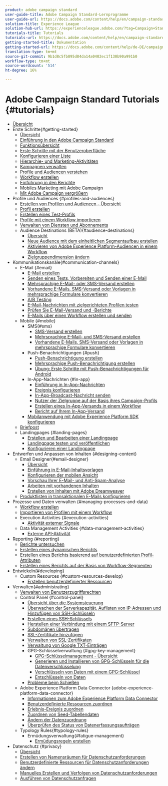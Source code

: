 ```yaml
---
product: adobe campaign standard
user-guide-title: Adobe Campaign Standard-Lernprogramme
user-guide-url: https://docs.adobe.com/content/help/en/campaign-standard-learn/tutorials/overview.html
solution-title: Experience League
solution-hub-url: https://experienceleague.adobe.com/?tag=Campaign+Standard#recommended/solutions/campaign
tutorials-title: Tutorials
tutorials-url: https://docs.adobe.com/content/help/en/campaign-standard-learn/tutorials/overview.html
getting-started-title: Dokumentation
getting-started-url: https://docs.adobe.com/content/help/de-DE/campaign-standard/using/campaign-standard-home.html
translation-type: tm+mt
source-git-commit: 9b1d8c5fb895d84da14a0402ec1f130b90a991b0
workflow-type: tm+mt
source-wordcount: '514'
ht-degree: 16%

---
```



# Adobe Campaign Standard Tutorials {#tutorials}

+ [Übersicht](/help/overview.md)
+ Erste Schritte{#getting-started}
   + [Übersicht](/help/getting-started/getting-started-overview.md)
   + [Einführung in den Adobe Campaign Standard](/help/getting-started/adobe-campaign-standard-introduction.md)
   + [Funktionsübersicht](/help/getting-started/functional-overview.md)
   + [Erste Schritte mit der Benutzeroberfläche](/help/getting-started/getting-started-with-the-ui.md)
   + [Konfigurieren einer Liste](/help/getting-started/configure-a-list.md)
   + [Hierarchie- und Marketing-Aktivitäten](/help/getting-started/explore-hierarchy-and-marketing-activities.md)
   + [Kampagnen verwalten](/help/getting-started/managing-campaigns.md)
   + [Profile und Audiencen verstehen](/help/getting-started/understanding-profiles-and-audiences.md)
   + [Workflow erstellen](/help/managing-processes-and-data/create-workflow.md)
   + [Einführung in den Berichte](/help/getting-started/reporting-with-adobe-campaign-introduction.md)
   + [Mobiles Marketing mit Adobe Campaign](/help/getting-started/mobile-marketing-with-adobe-campaign.md)
   + [Mit Adobe Campaign vergrößern](/help/getting-started/growing-with-adobe-campaign.md)
+ Profile und Audiences {#profiles-and-audiences}
   + [Erstellen von Profilen und Audiencen - Übersicht](/help/profiles-and-audiences/creating-profiles-and-audiences.md)
   + [Profil erstellen](/help/profiles-and-audiences/creating-a-profile.md)
   + [Erstellen eines Test-Profils](/help/profiles-and-audiences/test-profiles.md)
   + [Profile mit einem Workflow importieren](/help/managing-processes-and-data/importing-profiles.md)
   + [Verwalten von Diensten und Abonnements](/help/managing-processes-and-data/services-and-subscriptions.md)
   + Audience Destinations (BETA){#audience-destinations}
      + [Übersicht](/help/profiles-and-audiences/audience-destinations/audience-destinations-overview.md)
      + [Neue Audience mit dem einheitlichen Segmentaufbau erstellen](/help/profiles-and-audiences/audience-destinations/creating-audiences-using-segment-builder.md)
      + [Aktivieren von Adobe Experience Platform-Audiencen in einem Workflow](/help/profiles-and-audiences/audience-destinations/activating-aep-audiences.md)
      + [Zielgruppendimension ändern](/help/profiles-and-audiences/audience-destinations/changing-targeting-dimension.md)
+ Kommunikationskanäle{#communication-channels}
   + E-Mail {#email}
      + [E-Mail erstellen](/help/communication-channels/email/create-email-from-homepage.md)
      + [Senden eines Tests, Vorbereiten und Senden einer E-Mail](/help/communication-channels/email/sending-test-preparing-sending-email.md)
      + [Mehrsprachige E-Mail- oder SMS-Versand erstellen](/help/communication-channels/create-multilingual-deliveries.md)
      + [Vorhandene E-Mails, SMS-Versand oder Vorlagen in mehrsprachige Formulare konvertieren](/help/communication-channels/covert-into-multilingual-deliveries.md)
      + [A/B Testing](/help/communication-channels/email/a-b-testing.md)
      + [E-Mail-Nachrichten mit zielgerichteten Profilen testen](/help/communication-channels/email/profile-substitution.md)
      + [Prüfen Sie E-Mail-Versand und -Berichte](/help/communication-channels/email/reviewing-personalized-email-delivery-and-reports.md)
      + [E-Mails über einen Workflow erstellen und senden](/help/communication-channels/email/create-and-send-emails-via-workflow.md)
   + Mobile {#mobile}
      + SMS{#sms}
         + [SMS-Versand erstellen](/help/communication-channels/mobile/sms/sms-delivery.md)
         + [Mehrsprachige E-Mail- und SMS-Versand erstellen](/help/communication-channels/create-multilingual-deliveries.md)
         + [Vorhandene E-Mails, SMS-Versand oder Vorlagen in mehrsprachige Formulare konvertieren](/help/communication-channels/covert-into-multilingual-deliveries.md)
      + Push-Benachrichtigungen {#push}
         + [Push-Benachrichtigung erstellen](/help/communication-channels/mobile/push-notifications/creating-a-push-notification.md)
         + [Mehrsprachige Push-Benachrichtigung erstellen](/help/communication-channels/mobile/push-notifications/creating-multilingual-push-notifications.md)
         + [Übung: Erste Schritte mit Push-Benachrichtigungen für Android](https://docs.adobe.com/content/help/en/campaign-standard-learn/getting-started-with-push-notifications-android/introduction.html)
      + In-App-Nachrichten {#in-app}
         + [Einführung in In-App-Nachrichten](/help/communication-channels/mobile/in-app/in-app-message-overview.md)
         + [Ereignis konfigurieren](/help/communication-channels/mobile/in-app/configure-events.md)
         + [In-App-Broadcast-Nachricht senden](/help/communication-channels/mobile/in-app/broadcast-in-app-message.md)
         + [Nutzer der Zielgruppe auf der Basis ihres Campaign-Profils](/help/communication-channels/mobile/in-app/target-users-based-on-campaign-profile.md)
         + [Erstellen eines In-App-Versands in einem Workflow](/help/communication-channels/mobile/in-app/in-app-activity.md)
         + [Bericht auf Ihrem In-App-Versand](/help/communication-channels/mobile/in-app/in-app-reporting.md)
      + [Mobilanwendung mit Adobe Experience Platform SDK konfigurieren](/help/communication-channels/mobile/configure-mobile-apps-using-aep-sdk.md)
   + [Briefpost](/help/communication-channels/direct-mail/directmail.md)
   + Landingpages {#landing-pages}
      + [Erstellen und Bearbeiten einer Landingpage](/help/communication-channels/landing-pages/landing-page-create-and-edit.md)
      + [Landingpage testen und veröffentlichen](/help/communication-channels/landing-pages/landing-page-test-and-publish.md)
      + [Konfigurieren einer Landingpage](/help/communication-channels/landing-pages/landing-page-configure-templates.md)
+ Entwerfen und Anpassen von Inhalten {#designing-content}
   + Email Designer{#email-designer}
      + [Übersicht](/help/designing-content/email-designer/email-designer-overview.md)
      + [Einführung in E-Mail-Inhaltsvorlagen](/help/designing-content/email-designer/email-content-templates.md)
      + [Konfigurieren der mobilen Ansicht](/help/designing-content/email-designer/configure-the-mobile-view.md)
      + [Vorschau Ihrer E-Mail- und Anti-Spam-Analyse](/help/designing-content/email-designer/preview-your-email.md)
      + [Arbeiten mit vorhandenen Inhalten](/help/designing-content/email-designer/working-with-existing-content.md)
      + [Erstellen von Inhalten mit Adobe Dreamweaver](/help/designing-content/email-designer/dreamweaver-integration.md)
   + [Produktlisten in transaktionalen E-Mails konfigurieren](/help/designing-content/product-listings-in-transactional-email.md)
+ Prozesse und Daten verwalten {#managing-processes-and-data}
   + [Workflow erstellen](/help/managing-processes-and-data/create-workflow.md)
   + [Importieren von Profilen mit einem Workflow](/help/managing-processes-and-data/importing-profiles.md)
   + Execution Activities {#execution-activities}
      + [Aktivität externer Signale](/help/managing-processes-and-data/execution-activities/external-signal-activity.md)
   + Data Management Activities {#data-management-activities}
      + [Externe API-Aktivität](/help/managing-processes-and-data/data-management-activities/external-api-activity.md)
+ Reporting {#reporting}
   + [Berichte untersuchen](/help/getting-started/exploring-reports.md)
   + [Erstellen eines dynamischen Berichts](/help/reporting/creating-a-dynamic-report.md)
   + [Erstellen eines Berichts basierend auf benutzerdefinierten Profil-Attributen](/help/reporting/custom-profile-attributes-dynamic-reports.md)
   + [Erstellen eines Berichts auf der Basis von Workflow-Segmenten](/help/reporting/report-on-workflow-segments.md)
+ Entwickeln{#developing}
   + Custom Resources {#custom-resources-develop}
      + [Erstellen benutzerdefinierter Ressourcen](/help/managing-processes-and-data/custom-resources/creating-custom-resources.md)
+ Verwalten{#administrating}
   + [Verwalten von Benutzerzugriffsrechten](/help/administrating/managing-user-access-rights.md)
   + Control Panel {#control-panel}
      + [Übersicht über die Systemsteuerung](/help/administrating/control-panel/control-panel-overview.md)
      + [Überwachen der Serverkapazität, Auflisten von IP-Adressen und Hinzufügen von SSH-Schlüsseln](/help/administrating/control-panel/monitoring-server-capacity-allow-listing-adding-ssh-key.md)
      + [Erstellen eines SSH-Schlüssels](/help/administrating/control-panel/generate-ssh-key.md)
      + [Herstellen einer Verbindung mit einem SFTP-Server](/help/administrating/control-panel/connect-to-sftp-server.md)
      + [Subdomänen übertragen](/help/administrating/control-panel/subdomain-delegation.md)
      + [SSL-Zertifikate hinzufügen](/help/administrating/control-panel/adding-ssl-certificates.md)
      + [Verwalten von SSL-Zertifikaten](/help/administrating/control-panel/managing-ssl-certificates.md)
      + [Verwaltung von Google TXT-Einträgen](/help/administrating/control-panel/google-txt-record-management.md)
      + GPG-Schlüsselverwaltung {#gpg-key-management}
         + [GPG-Schlüsselmanagement - Übersicht](/help/administrating/control-panel/gpg-key-management/gpg-key-management-overview.md)
         + [Generieren und Installieren von GPG-Schlüsseln für die Datenverschlüsselung](/help/administrating/control-panel/gpg-key-management/generating-and-installing-gpg-keys-for-data-encryption.md)
         + [Verschlüsseln von Daten mit einem GPG-Schlüssel](/help/administrating/control-panel/gpg-key-management/using-a-gpg-key-to-encrypt-data.md)
         + [Entschlüsseln von Daten](/help/administrating/control-panel/gpg-key-management/decrypting-data.md)
      + [Probleme beim Schießen](/help/administrating/control-panel/trouble-shooting.md)
   + Adobe Experience Platform Data Connector {adobe-experience-platform-data-connector}
      + [Informationen zum Adobe Experience Platform Data Connector](/help/administrating/adobe-experience-platform-data-connector/understanding-the-adobe-experience-platform-data-connector.md)
      + [Benutzerdefinierte Ressourcen zuordnen](/help/administrating/adobe-experience-platform-data-connector/mapping-custom-resources.md)
      + [Erlebnis-Ereignis zuordnen](/help/administrating/adobe-experience-platform-data-connector/mapping-experience-events.md)
      + [Zuordnen von Seed-Tabellendaten](/help/administrating/adobe-experience-platform-data-connector/mapping-seed-table-data.md)
      + [Ändern der Datenzuordnung](/help/administrating/adobe-experience-platform-data-connector/modifying-data-mapping.md)
      + [Überprüfen des Status von Datenerfassungsaufträgen](/help/administrating/adobe-experience-platform-data-connector/checking-status-of-data-ingestion-jobs.md)
   + Typology Rules{#typology-rules}
      + Ermüdungsverwaltung{#fatigue-management}
         + [Ermüdungsregeln erstellen](/help/administrating/typology-rules/fatigue-management/create-fatigue-rules.md)
+ Datenschutz {#privacy}
   + [Übersicht](/help/privacy/privacy-overview.md)
   + [Erstellen von Namensräumen für Datenschutzanforderungen](/help/privacy/namespaces-for-privacy-requests.md)
   + [Benutzerdefinierte Ressourcen für Datenschutzanforderungen ändern](/help/privacy/custom-resources-for-privacy-requests.md)
   + [Manuelles Erstellen und Verfolgen von Datenschutzanforderungen](/help/privacy/create-and-track-privacy-requests.md)
   + [Ausführen von Datenschutzanfragen](/help/privacy/execute-privacy-requests.md)
